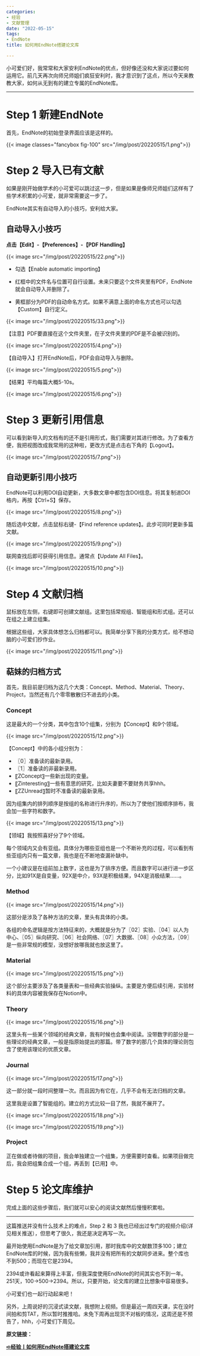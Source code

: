 ```yaml
---
categories:
- 经验
- 文献管理
date: "2022-05-15"
tags:
- EndNote
title: 如何用EndNote搭建论文库

---
```


小可爱们好，我常常和大家安利EndNote的优点，但好像还没和大家说过要如何运用它。前几天再次向师兄师姐们疯狂安利时，我才意识到了这点，所以今天来教教大家，如何从无到有的建立专属的EndNote库。

<!--more-->
------

# Step 1 新建EndNote

首先，EndNote的初始登录界面应该是这样的。

{{< image classes="fancybox fig-100" src="/img/post/20220515/1.png">}}

# Step 2 导入已有文献

如果是刚开始做学术的小可爱可以跳过这一步，但是如果是像师兄师姐们这样有了些学术积累的小可爱，就非常需要这一步了。

EndNote其实有自动导入的小技巧，安利给大家。

## 自动导入小技巧

**点击【Edit】-【Preferences】-【PDF Handling】**

{{< image src="/img/post/20220515/22.png">}}

- 勾选【Enable automatic importing】

- 红框中的文件名与位置可自行设置。未来只要这个文件夹里有PDF，EndNote就会自动导入并删除了。

- 黄框部分为PDF的自动命名方式。如果不满意上面的命名方式也可以勾选【Custom】自行定义。

{{< image src="/img/post/20220515/33.png">}}

【注意】PDF要直接在这个文件夹里，在子文件夹里的PDF是不会被识别的。

{{< image src="/img/post/20220515/4.png">}}

【自动导入】打开EndNote后，PDF会自动导入与删除。

{{< image src="/img/post/20220515/5.png">}}

【结果】平均每篇大概5-10s。

{{< image src="/img/post/20220515/6.png">}}

# Step 3 更新引用信息

可以看到新导入的文档有的还不是引用形式，我们需要对其进行修改。为了查看方便，我把视图改成我常用的这种啦，更改方式是点击右下角的【Logout】。

{{< image src="/img/post/20220515/7.png">}}

## 自动更新引用小技巧

EndNote可以利用DOI自动更新，大多数文章中都包含DOI信息。将其复制进DOI格内，再按【Ctrl+S】保存。

{{< image src="/img/post/20220515/8.png">}}

随后选中文献，点击鼠标右键-【Find reference updates】。此步可同时更新多篇文献。

{{< image src="/img/post/20220515/9.png">}}

联网查找后即可获得引用信息。通常点【Update All Files】。

{{< image src="/img/post/20220515/10.png">}}

# Step 4 文献归档

鼠标放在左侧，右键即可创建文献组。这里包括常规组、智能组和形式组。还可以在组之上建立组集。

根据这些组，大家具体想怎么归档都可以。我简单分享下我的分类方式，给不想动脑的小可爱们抄作业。

{{< image src="/img/post/20220515/11.png">}}

## 萜妹的归档方式

首先，我目前是归档为这几个大类：Concept、Method、Material、Theory、Project，当然还有几个零零散散归不进去的小类。


### Concept

这是最大的一个分类，其中包含10个组集，分别为【Concept】和9个领域。

{{< image src="/img/post/20220515/12.png">}}

【Concept】中的各小组分别为：

- 〖0〗准备读的最新录用。
- 〖1〗准备读的非最新录用。
- 〖ZConcept〗一些新出现的变量。
- 〖Zinteresting〗一些有意思的研究，比如夫妻要不要财务共享hhh。
- 〖ZZUnread〗暂时不准备读的最新录用。

因为组集内的排列顺序是按组的名称进行升序的，所以为了使他们按顺序排布，我会加一些字符和数字。

{{< image src="/img/post/20220515/13.png">}}

【领域】我按照喜好分了9个领域。

每个领域内又会有亚组。具体分为哪些亚组也是一个不断补充的过程，可以看到有些亚组内只有一篇文章，我也是在不断地查漏补缺中。

一个小建议是在组前加上数字，这也是为了排序方便。而且数字可以进行进一步区分，比如91X是自变量，92X是中介，93X是积极结果，94X是消极结果……。

### Method

{{< image src="/img/post/20220515/14.png">}}

这部分是涉及了各种方法的文章，里头有具体的小类。

各组的命名逻辑是按方法特征来的，大概就是分为了〖02〗实验、〖04〗以人为中心、〖05〗纵向研究、〖06〗社会网络、〖07〗大数据、〖08〗小众方法，〖09〗是一些非常规的模型，没想好放哪我就也放这里了。

### Material

{{< image src="/img/post/20220515/15.png">}}

这个部分主要涉及了各类量表和一些经典实验操纵。主要是方便后续引用，实验材料的具体内容被我保存在Notion中。

### Theory

{{< image src="/img/post/20220515/16.png">}}

这里头有一些某个领域的经典文章，我有时候也会集中阅读。没带数字的部分是一些理论的经典文章，一般是指原始提出的那篇。带了数字的那几个具体的理论则包含了使用该理论的优质文章。

### Journal

{{< image src="/img/post/20220515/17.png">}}

这一部分就一段时间整理一次。而且因为有它在，几乎不会有无法归档的文章。

这里我是设置了智能组的。建立的方式比较一目了然，我就不展开了。

{{< image src="/img/post/20220515/18.png">}}

{{< image src="/img/post/20220515/19.png">}}

### Project

正在做或者待做的项目，我会单独建立一个组集，方便需要时查看。如果项目做完后，我会把组集合成一个组，再丢到【已用】中。

# Step 5 论文库维护

完成上面的这些步骤后，我们就可以安心的阅读文献然后慢慢积累啦。

---

这篇推送并没有什么技术上的难点，Step 2 和 3 我也已经出过专门的视频介绍(详见相关推送），但思考了很久，我还是决定再写一次。

最开始使用EndNote是为了给文章加引用，那时我库中的文献数顶多100；建立EndNote库的时候，因为我有些懒，我并没有把所有的文献同步进来。整个库也不到500；而现在它是2394。

2394或许看起来算得上丰富，但我深度使用EndNote的时间其实也不到一年。251天，100→500→2394。所以，只要开始，论文库的建立比想象中容易很多。

小可爱们也一起行动起来吧！

另外，上周说好的沉浸式读文献，我想附上视频。但是最近一周四天课，实在没时间拍和剪TAT，所以暂时推推哈。未免下周再出现货不对板的情况，这周还是不预告了，hhh，小可爱们下周见。

**原文链接：**

[**➪经验丨如何用EndNote搭建论文库**](https://mp.weixin.qq.com/s?__biz=MzIwMDk1OTM2OQ==&mid=2247486698&idx=1&sn=da13851509e20a964483a66d5bb9a8de&chksm=96f4780ca183f11ac2d631cca413047caed5db020ebd2a44bd9f99f42fee2b3bf437d3909f3c#rd)
